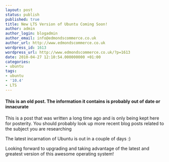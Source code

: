 ```yaml
---
layout: post
status: publish
published: true
title: New LTS Version of Ubuntu Coming Soon!
author: admin
author_login: blogadmin
author_email: info@edmondscommerce.co.uk
author_url: http://www.edmondscommerce.co.uk
wordpress_id: 1613
wordpress_url: http://www.edmondscommerce.co.uk/?p=1613
date: 2010-04-27 12:10:54.000000000 +01:00
categories:
- ubuntu
tags:
- ubuntu
- '10.4'
- LTS
---
```

<div class="oldpost"><h4>This is an old post. The information it contains is probably out of date or innacurate</h4>
<p>
This is a post that was written a long time ago and is only being kept here for posterity.
You should probably look up more recent blog posts related to the subject you are researching
</p>
</div>
The latest incarnation of Ubuntu is out in a couple of days :)

Looking forward to upgrading and taking advantage of the latest and greatest version of this awesome operating system!

<script type="text/javascript" src="http://www.ubuntu.com/files/countdown/display1.js"></script>
